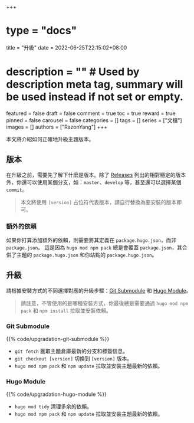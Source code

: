 +++
# type = "docs"
title = "升級"
date = 2022-06-25T22:15:02+08:00
# description = "" # Used by description meta tag, summary will be used instead if not set or empty.
featured = false
draft = false
comment = true
toc = true
reward = true
pinned = false
carousel = false
categories = []
tags = []
series = ["文檔"]
images = []
authors = ["RazonYang"]
+++

本文將介紹如何正確地升級主題版本。

<!--more-->

## 版本

在升級之前，需要先了解下什麽是版本。除了 [Releases](https://github.com/razonyang/hugo-theme-bootstrap/releases) 列出的相對穩定的版本外，你還可以使用某個分支，如：`master`、`develop` 等，甚至還可以選擇某個 `commit`。

> 本文將使用 `[version]` 占位符代表版本，請自行替換為要安裝的版本即可。

### 額外的依賴

如果你打算添加額外的依賴，則需要將其定義在 `package.hugo.json`，而非 `package.json`。
這是因為 `hugo mod npm pack` 總是會覆蓋 `package.json`，其合併了主題的 `package.hugo.json` 和你站點的 `package.hugo.json`。

## 升級

請根據安裝方式的不同選擇對應的升級步驟：[Git Submodule](#git-submodule) 和 [Hugo Module](#hugo-module)。

> 請註意，不管使用的是哪種安裝方式，你最後總是需要通過 `hugo mod npm pack` 和 `npm install` 拉取並安裝依賴。

### Git Submodule

{{% code/upgradation-git-submodule %}}

- `git fetch` 獲取主題倉庫最新的分支和標簽信息。
- `git checkout [version]` 切換到 `[version]` 版本。
- `hugo mod npm pack` 和 `npm update` 拉取並安裝主題最新的依賴。

### Hugo Module

{{% code/upgradation-hugo-module %}}

- `hugo mod tidy` 清理多余的依賴。
- `hugo mod npm pack` 和 `npm update` 拉取並安裝主題最新的依賴。
